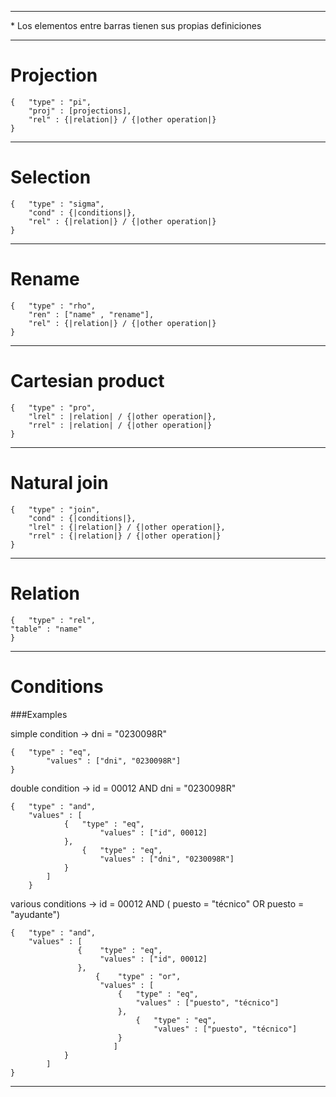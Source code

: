 

----------
<p>* Los elementos entre barras tienen sus propias definiciones</p>

----------



# Projection

    {   "type" : "pi",
        "proj" : [projections],
        "rel" : {|relation|} / {|other operation|}
    }


----------


# Selection

    {   "type" : "sigma",
        "cond" : {|conditions|},
        "rel" : {|relation|} / {|other operation|}
    }
    

----------


# Rename

    {   "type" : "rho",
        "ren" : ["name" , "rename"],
        "rel" : {|relation|} / {|other operation|}
    }

----------

# Cartesian product

    {   "type" : "pro",
        "lrel" : |relation| / {|other operation|},
        "rrel" : |relation| / {|other operation|}
    }


----------

# Natural join 

    {   "type" : "join",
        "cond" : {|conditions|},
        "lrel" : {|relation|} / {|other operation|},
        "rrel" : {|relation|} / {|other operation|}
    }
    


----------


# Relation

    {   "type" : "rel",
	"table" : "name"
    }


----------


# Conditions

###Examples

simple condition -> dni = "0230098R"

	{   "type" : "eq",
            "values" : ["dni", "0230098R"]
	}

double condition -> id = 00012 AND dni = "0230098R"
	
	{	"type" : "and",
		"values" : [ 
				{	"type" : "eq",
       					"values" : ["id", 00012]
				},
        			{	"type" : "eq",
        				"values" : ["dni", "0230098R"]
				}
			]
    	}


various conditions -> id = 00012 AND ( puesto = "técnico" OR puesto = "ayudante")

	{   "type" : "and",
	    "values" : [ 
			       {	"type" : "eq",
       					"values" : ["id", 00012]
			       },
        		       {	"type" : "or",
        				"values" : [
							{	"type" : "eq",
								"values" : ["puesto", "técnico"]
							},
					        	{	"type" : "eq",
					        		"values" : ["puesto", "técnico"]
							}
						   ]
				}
			]
    }

----------
